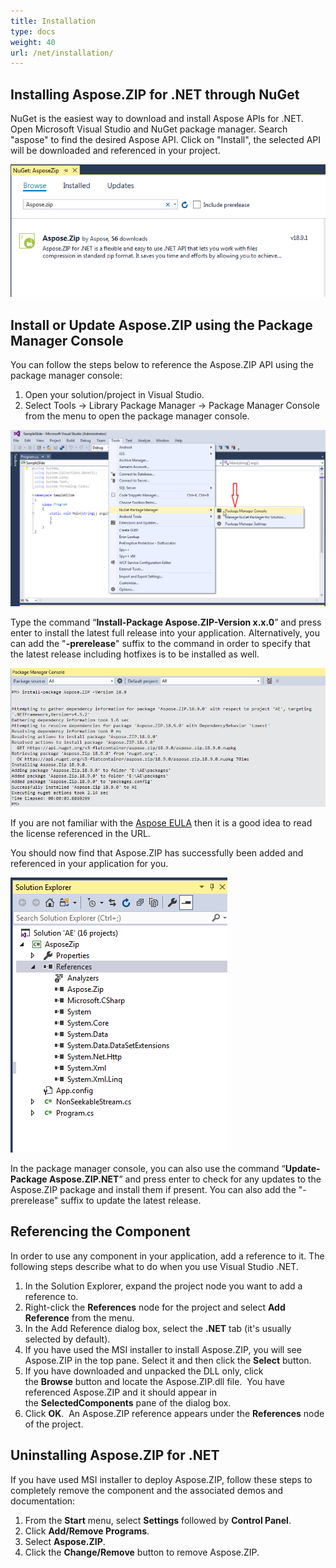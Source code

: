 ```yaml
---
title: Installation
type: docs
weight: 40
url: /net/installation/
---
```


## **Installing Aspose.ZIP for .NET through NuGet**
NuGet is the easiest way to download and install Aspose APIs for .NET. Open Microsoft Visual Studio and NuGet package manager. Search "aspose" to find the desired Aspose API. Click on "Install", the selected API will be downloaded and referenced in your project.

![todo:image_alt_text](installation_1.png)
## **Install or Update Aspose.ZIP using the Package Manager Console**
You can follow the steps below to reference the Aspose.ZIP API using the package manager console:

1. Open your solution/project in Visual Studio.
1. Select Tools -> Library Package Manager -> Package Manager Console from the menu to open the package manager console.

![todo:image_alt_text](installation_2.png)

Type the command “**Install-Package Aspose.ZIP-Version x.x.0**” and press enter to install the latest full release into your application. Alternatively, you can add the "**-prerelease**" suffix to the command in order to specify that the latest release including hotfixes is to be installed as well.

![todo:image_alt_text](installation_3.png)

If you are not familiar with the [Aspose EULA](https://about.aspose.com/legal/eula) then it is a good idea to read the license referenced in the URL. 

You should now find that Aspose.ZIP has successfully been added and referenced in your application for you.

![todo:image_alt_text](installation_4.png)

In the package manager console, you can also use the command “**Update-Package Aspose.ZIP.NET**” and press enter to check for any updates to the Aspose.ZIP package and install them if present. You can also add the "-prerelease" suffix to update the latest release.
## **Referencing the Component**
In order to use any component in your application, add a reference to it. The following steps describe what to do when you use Visual Studio .NET.

1. In the Solution Explorer, expand the project node you want to add a reference to.
1. Right-click the **References** node for the project and select **Add Reference** from the menu.
1. In the Add Reference dialog box, select the **.NET** tab (it's usually selected by default).
1. If you have used the MSI installer to install Aspose.ZIP, you will see Aspose.ZIP in the top pane. Select it and then click the **Select** button.
1. If you have downloaded and unpacked the DLL only, click the **Browse** button and locate the Aspose.ZIP.dll file. 
   You have referenced Aspose.ZIP and it should appear in the **SelectedComponents** pane of the dialog box.
1. Click **OK**. 
   An Aspose.ZIP reference appears under the **References** node of the project.
## **Uninstalling Aspose.ZIP for .NET**
If you have used MSI installer to deploy Aspose.ZIP, follow these steps to completely remove the component and the associated demos and documentation:

1. From the **Start** menu, select **Settings** followed by **Control Panel**.
1. Click **Add/Remove Programs**.
1. Select **Aspose.ZIP**.
1. Click the **Change/Remove** button to remove Aspose.ZIP.
